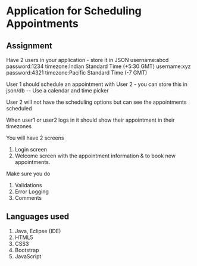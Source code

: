 # Application for Scheduling Appointments

## Assignment
Have 2 users in your application - store it in JSON 
username:abcd password:1234 timezone:Indian Standard Time (+5:30 GMT)
username:xyz password:4321 timezone:Pacific Standard Time (-7 GMT)

User 1 should schedule an appointment with User 2 - you can store this in json/db 
 -- Use a calendar and time picker

User 2 will not have the scheduling options but can see the appointments scheduled

When user1 or user2 logs in it should show their appointment in their timezones

You will have 2 screens
1. Login screen
2. Welcome screen with the appointment information & to book new appointments. 

Make sure you do 
1. Validations
2. Error Logging
3. Comments

## Languages used
1. Java, Eclipse (IDE)
2. HTML5
3. CSS3
4. Bootstrap
5. JavaScript
